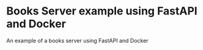 # Books Server example using FastAPI and Docker
An example of a books server using FastAPI and Docker